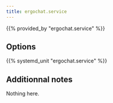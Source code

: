 ```yaml
---
title: ergochat.service
---
```


{{% provided_by "ergochat.service" %}}

## Options

{{% systemd_unit "ergochat.service" %}}

## Additionnal notes

Nothing here.